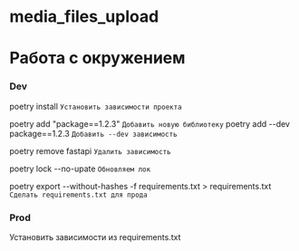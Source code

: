 # media_files_upload

# Работа с окружением

### Dev

poetry install  `Установить зависимости проекта`

poetry add "package==1.2.3"  `Добавить новую библиотеку`
poetry add --dev package==1.2.3  `Добавить --dev зависимость`

poetry remove fastapi  `Удалить зависимость`

poetry lock --no-upate  `Обновляем лок`

poetry export --without-hashes -f requirements.txt > requirements.txt  `Сделать requirements.txt для прода`  <!-- # TODO Собрать файл в конце -->
<!-- poetry export --without-hashes --with dev -f requirements.txt > requirements-dev.txt  `Сделать requirements-dev.txt для разработки` -->

### Prod

Установить зависимости из requirements.txt
